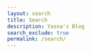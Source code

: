 ```yaml
---
layout: search 
title: Search
description: Yasna's Blog
search_exclude: true
permalink: /search/
---
```

